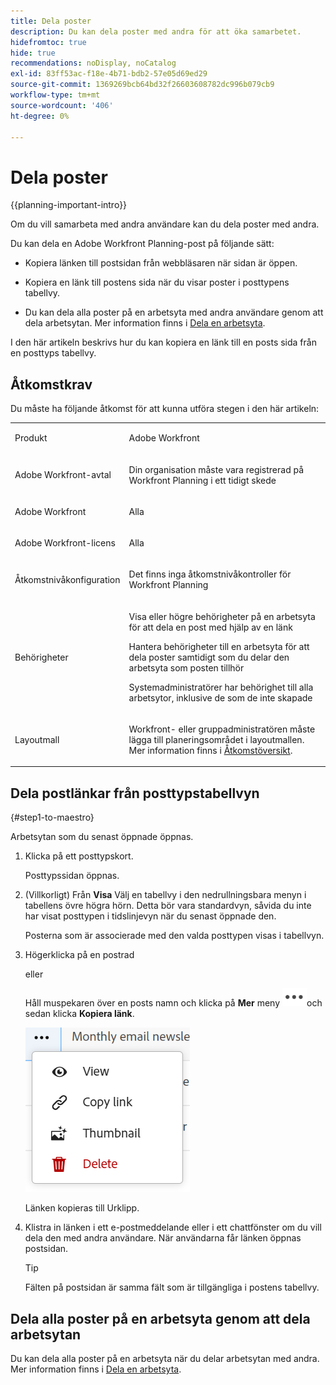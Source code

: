 ```yaml
---
title: Dela poster
description: Du kan dela poster med andra för att öka samarbetet.
hidefromtoc: true
hide: true
recommendations: noDisplay, noCatalog
exl-id: 83ff53ac-f18e-4b71-bdb2-57e05d69ed29
source-git-commit: 1369269bcb64bd32f26603608782dc996b079cb9
workflow-type: tm+mt
source-wordcount: '406'
ht-degree: 0%

---
```


<!--update the metadata with real information when making this available in TOC and in the left nav-->
<!--should this move to the Access folder when we have sharing for ALL the objects???-->

# Dela poster

{{planning-important-intro}}

Om du vill samarbeta med andra användare kan du dela poster med andra.

Du kan dela en Adobe Workfront Planning-post på följande sätt:

* Kopiera länken till postsidan från webbläsaren när sidan är öppen.

* Kopiera en länk till postens sida när du visar poster i posttypens tabellvy.

* Du kan dela alla poster på en arbetsyta med andra användare genom att dela arbetsytan. Mer information finns i [Dela en arbetsyta](/help/quicksilver/maestro/access/share-workspaces.md).

I den här artikeln beskrivs hur du kan kopiera en länk till en posts sida från en posttyps tabellvy.

## Åtkomstkrav

Du måste ha följande åtkomst för att kunna utföra stegen i den här artikeln:

<table style="table-layout:auto">
 <col>
 </col>
 <col>
 </col>
 <tbody>
    <tr>
<tr>
<td>
   <p> Produkt</p> </td>
   <td>
   <p> Adobe Workfront</p> </td>
  </tr>  
 <td role="rowheader"><p>Adobe Workfront-avtal</p></td>
   <td>
<p>Din organisation måste vara registrerad på Workfront Planning i ett tidigt skede </p>
   </td>
  </tr>
  <tr>
   <td role="rowheader"><p>Adobe Workfront</p></td>
   <td>
<p>Alla</p>
   </td>
  </tr>
  <tr>
   <td role="rowheader"><p>Adobe Workfront-licens</p></td>
   <td>
   <p>Alla</p> 
  </td>
  </tr>

<tr>
   <td role="rowheader"><p>Åtkomstnivåkonfiguration</p></td>
   <td> <p>Det finns inga åtkomstnivåkontroller för Workfront Planning</p>  
</td>
  </tr>
<tr>
   <td role="rowheader"><p>Behörigheter</p></td>
   <td> <p>Visa eller högre behörigheter på en arbetsyta för att dela en post med hjälp av en länk </p>
   <p>Hantera behörigheter till en arbetsyta för att dela poster samtidigt som du delar den arbetsyta som posten tillhör </p>
   <p>Systemadministratörer har behörighet till alla arbetsytor, inklusive de som de inte skapade</p>
</td>
  </tr>
<tr>
   <td role="rowheader"><p>Layoutmall</p></td>
   <td> <p>Workfront- eller gruppadministratören måste lägga till planeringsområdet i layoutmallen. Mer information finns i <a href="../access/access-overview.md">Åtkomstöversikt</a>. </p>  
</td>
  </tr>

</tbody>
</table>






<!--Maybe enable this at GA - but Maestro is not supposed to have Access controls in the Workfront Access Level: 
>[!NOTE]
>
>If you don't have access, ask your Workfront administrator if they set additional restrictions in your access level. For information on how a Workfront administrator can change your access level, see [Create or modify custom access levels](../administration-and-setup/add-users/configure-and-grant-access/create-modify-access-levels.md). -->

<!-- Notes to add for the table: for the "Workfront plans" row: the above is only for closed beta; when going to GA - activate the following plans:    
<p>Current plan: Prime and Ultimate</p>
<p>Legacy plan: Enterprise</p>-->

<!-- Notes for the table: for the "Workfront access" row: <p>For more information, see <a href="../../administration-and-setup/add-users/access-levels-and-object-permissions/wf-licenses.md" class="MCXref xref">Adobe Workfront licenses overview</a>.</p>-->

## Dela postlänkar från posttypstabellvyn

{#step1-to-maestro}

Arbetsytan som du senast öppnade öppnas.
1. Klicka på ett posttypskort.

   Posttypssidan öppnas.
1. (Villkorligt) Från **Visa** Välj en tabellvy i den nedrullningsbara menyn i tabellens övre högra hörn. Detta bör vara standardvyn, såvida du inte har visat posttypen i tidslinjevyn när du senast öppnade den.

   Posterna som är associerade med den valda posttypen visas i tabellvyn.
1. Högerklicka på en postrad

   eller

   Håll muspekaren över en posts namn och klicka på **Mer** meny ![](assets/more-menu.png)och sedan klicka **Kopiera länk**.

   ![](assets/contextual-menu-for-record-row.png)

   Länken kopieras till Urklipp.

1. Klistra in länken i ett e-postmeddelande eller i ett chattfönster om du vill dela den med andra användare. När användarna får länken öppnas postsidan.

   >[!TIP]
   >
   >Fälten på postsidan är samma fält som är tillgängliga i postens tabellvy.


   <!--add there when it will be available: if they have access to this record-->

## Dela alla poster på en arbetsyta genom att dela arbetsytan

Du kan dela alla poster på en arbetsyta när du delar arbetsytan med andra. Mer information finns i [Dela en arbetsyta](/help/quicksilver/maestro/access/share-workspaces.md).
